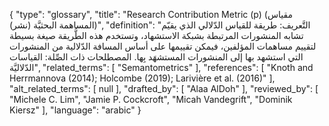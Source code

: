 {
    "type": "glossary",
    "title": "Research Contribution Metric (p) (مقياس المساهمة البحثيَّة (نشر))",
    "definition": "التَّعريف: طريقة للقياس الدّلالي الذي يقيّم تشابه المنشورات المرتبطة  بشبكة الاستشهاد، وتستخدم هذه الطَّريقة صيغة  بسيطة لتقييم مساهمات المؤلفين، فيمكن تقييمها على أساس المسافة الدّلالية من المنشورات التي استشهد بها إلى المنشورات المستشهَد بِها.  المصطلحات ذات الصِّلة: القياسات الدّلاليَّة",
    "related_terms": [
        "Semantometrics"
    ],
    "references": [
        "Knoth and Herrmannova (2014); Holcombe (2019); Larivière et al. (2016)"
    ],
    "alt_related_terms": [
        null
    ],
    "drafted_by": [
        "Alaa AlDoh"
    ],
    "reviewed_by": [
        "Michele C. Lim",
        "Jamie P. Cockcroft",
        "Micah Vandegrift",
        "Dominik Kiersz"
    ],
    "language": "arabic"
}